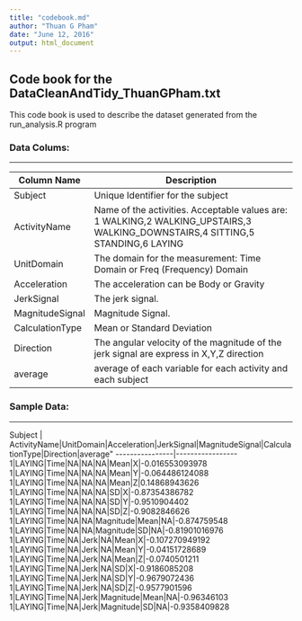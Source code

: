 ```yaml
---
title: "codebook.md"
author: "Thuan G Pham"
date: "June 12, 2016"
output: html_document
---
```


## Code book for the DataCleanAndTidy_ThuanGPham.txt
This code book is used to describe the dataset generated from the run_analysis.R program
  
### Data Colums:
----------------------------------
Column Name     | Description
----------------|-----------------
Subject         |Unique Identifier for the subject
ActivityName    | Name of the activities. Acceptable values are:  1 WALKING,2 WALKING_UPSTAIRS,3 WALKING_DOWNSTAIRS,4 SITTING,5 STANDING,6 LAYING
UnitDomain      | The domain for the measurement: Time Domain or Freq (Frequency) Domain
Acceleration    | The acceleration can be Body or Gravity
JerkSignal      | The jerk signal.
MagnitudeSignal | Magnitude Signal.
CalculationType | Mean or Standard Deviation 
Direction       | The angular velocity of the magnitude of the jerk signal are express in X,Y,Z direction 
average         | average of each variable for each activity and each subject

### Sample Data:
----------------------------------
Subject         | ActivityName|UnitDomain|Acceleration|JerkSignal|MagnitudeSignal|CalculationType|Direction|average"
----------------|-----------------
1|LAYING|Time|NA|NA|NA|Mean|X|-0.016553093978
1|LAYING|Time|NA|NA|NA|Mean|Y|-0.064486124088
1|LAYING|Time|NA|NA|NA|Mean|Z|0.14868943626
1|LAYING|Time|NA|NA|NA|SD|X|-0.87354386782
1|LAYING|Time|NA|NA|NA|SD|Y|-0.9510904402
1|LAYING|Time|NA|NA|NA|SD|Z|-0.9082846626
1|LAYING|Time|NA|NA|Magnitude|Mean|NA|-0.874759548
1|LAYING|Time|NA|NA|Magnitude|SD|NA|-0.81901016976
1|LAYING|Time|NA|Jerk|NA|Mean|X|-0.107270949192
1|LAYING|Time|NA|Jerk|NA|Mean|Y|-0.04151728689
1|LAYING|Time|NA|Jerk|NA|Mean|Z|-0.0740501211
1|LAYING|Time|NA|Jerk|NA|SD|X|-0.9186085208
1|LAYING|Time|NA|Jerk|NA|SD|Y|-0.9679072436
1|LAYING|Time|NA|Jerk|NA|SD|Z|-0.9577901596
1|LAYING|Time|NA|Jerk|Magnitude|Mean|NA|-0.96346103
1|LAYING|Time|NA|Jerk|Magnitude|SD|NA|-0.9358409828  
